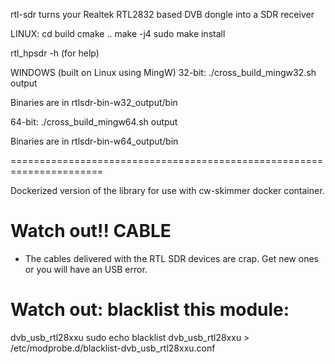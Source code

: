 rtl-sdr
turns your Realtek RTL2832 based DVB dongle into a SDR receiver

LINUX:
cd build
cmake ..
make -j4
sudo make install

rtl_hpsdr -h   (for help)



WINDOWS (built on Linux using MingW)
32-bit:  ./cross_build_mingw32.sh output

Binaries are in rtlsdr-bin-w32_output/bin


64-bit:  ./cross_build_mingw64.sh output

Binaries are in rtlsdr-bin-w64_output/bin

======================================================================

Dockerized version of the library for use with cw-skimmer docker container.

# Watch out!! CABLE
- The cables delivered with the RTL SDR devices are crap. Get new ones or you will have an USB error.

# Watch out: blacklist this module:
dvb_usb_rtl28xxu
sudo echo blacklist dvb_usb_rtl28xxu > /etc/modprobe.d/blacklist-dvb_usb_rtl28xxu.conf
